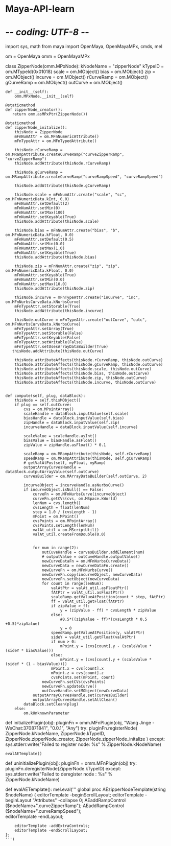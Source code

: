 # Maya-API-learn
# -*- coding: UTF-8 -*-
import sys, math
from maya import OpenMaya, OpenMayaMPx, cmds, mel

om = OpenMaya
omm = OpenMayaMPx


class ZipperNode(omm.MPxNode):
    kNodeName = "zipperNode"
    kTypeID = om.MTypeId(0x01018)
    scale = om.MObject()
    bias = om.MObject()
    zip = om.MObject()
    incurve = om.MObject()
    rCurveRamp = om.MObject()
    gCurveRamp = om.MObject()
    outCurve = om.MObject()

    def __init__(self):
        omm.MPxNode.__init__(self)

    @staticmethod
    def zipperNode_creator():
       return omm.asMPxPtr(ZipperNode())

    @staticmethod
    def zipperNode_initalize():
        thisNode = ZipperNode
        mFnNumAttr = om.MFnNumericAttribute()
        mFnTypeAttr = om.MFnTypedAttribute()

        thisNode.rCurveRamp = om.MRampAttribute.createCurveRamp("curveZipperRamp", "curveZipperRamp")
        thisNode.addAttribute(thisNode.rCurveRamp)

        thisNode.gCurveRamp = om.MRampAttribute.createCurveRamp("curveRampSpeed", "curveRampSpeed")

        thisNode.addAttribute(thisNode.gCurveRamp)

        thisNode.scale = mFnNumAttr.create("scale", "sc", om.MFnNumericData.kInt, 0.0)
        mFnNumAttr.setDefault(2)
        mFnNumAttr.setMin(0)
        mFnNumAttr.setMax(100)
        mFnNumAttr.setKeyable(True)
        thisNode.addAttribute(thisNode.scale)

        thisNode.bias = mFnNumAttr.create("bias", "b", om.MFnNumericData.kFloat, 0.0)
        mFnNumAttr.setDefault(0.5)
        mFnNumAttr.setMin(0.0)
        mFnNumAttr.setMax(1.0)
        mFnNumAttr.setKeyable(True)
        thisNode.addAttribute(thisNode.bias)

        thisNode.zip = mFnNumAttr.create("zip", "zip", om.MFnNumericData.kFloat, 0.0)
        mFnNumAttr.setKeyable(True)
        mFnNumAttr.setMin(0.0)
        mFnNumAttr.setMax(10.0)
        thisNode.addAttribute(thisNode.zip)

        thisNode.incurve = mFnTypeAttr.create("inCurve", "inc", om.MFnNurbsCurveData.kNurbsCurve)
        mFnTypeAttr.setStorable(True)
        thisNode.addAttribute(thisNode.incurve)

        thisNode.outCurve = mFnTypeAttr.create("outCurve", "outc", om.MFnNurbsCurveData.kNurbsCurve)
        mFnTypeAttr.setArray(True)
        mFnTypeAttr.setStorable(False)
        mFnTypeAttr.setKeyable(False)
        mFnTypeAttr.setWritable(False)
        mFnTypeAttr.setUsesArrayDataBuilder(True)
       thisNode.addAttribute(thisNode.outCurve)

        thisNode.attributeAffects(thisNode.rCurveRamp, thisNode.outCurve)
        thisNode.attributeAffects(thisNode.gCurveRamp, thisNode.outCurve)
        thisNode.attributeAffects(thisNode.scale, thisNode.outCurve)
        thisNode.attributeAffects(thisNode.bias, thisNode.outCurve)
        thisNode.attributeAffects(thisNode.zip, thisNode.outCurve)
        thisNode.attributeAffects(thisNode.incurve, thisNode.outCurve)


    def compute(self, plug, dataBlock):
        thisNode = self.thisMObject()
        if plug == self.outCurve:
            cvs = om.MPointArray()
            scaleHandle = dataBlock.inputValue(self.scale)
            biasHandle = dataBlock.inputValue(self.bias)
            zipHandle = dataBlock.inputValue(self.zip)
            incurveHandle = dataBlock.inputValue(self.incurve)

            scaleValue = scaleHandle.asInt()
            biasValue = biasHandle.asFloat()
            zipValue = zipHandle.asFloat() * 0.1

            scaleRamp = om.MRampAttribute(thisNode, self.rCurveRamp)
            speedRamp = om.MRampAttribute(thisNode, self.gCurveRamp)
            # getValAtPos(self, myFloat, myRamp)
            outputArrayCurvesHandle = dataBlock.outputArrayValue(self.outCurve)
            curvesBuilder = om.MArrayDataBuilder(self.outCurve, 2)

            incurveObject = incurveHandle.asNurbsCurve()
            if incurveObject.isNull() == False:
                curveFn = om.MFnNurbsCurve(incurveObject)
                curveFn.getCVs(cvs, om.MSpace.kWorld)
                lenNum = cvs.length()
                cvsLength = float(lenNum)
                step = 1.0 / (cvsLength - 1)
                mPoint = om.MPoint()
                cvsPoints = om.MPointArray()
                cvsPoints.setLength(lenNum)
                valAt_util = om.MScriptUtil()
                valAt_util.createFromDouble(0.0)


                for num in range(2):
                    outCuveHandle = curvesBuilder.addElement(num)
                    # outputValue = outCuveHandle.outputValue()
                    newCurveDataFn = om.MFnNurbsCurveData()
                    newCurveData = newCurveDataFn.create()
                    newCurveFn = om.MFnNurbsCurve()
                    newCurveFn.copy(incurveObject, newCurveData)
                    newCurveFn.setObject(newCurveData)
                    for count in range(lenNum):
                        valAtPtr = valAt_util.asFloatPtr()
                        fAtPtr = valAt_util.asFloatPtr()
                        scaleRamp.getValueAtPosition(count * step, fAtPtr)
                        ff = valAt_util.getFloat(fAtPtr)
                        if zipValue > ff:
                            y = (zipValue - ff) * cvsLength * zipValue
                        else:
                            #0.5*((zipValue - ff)*(cvsLength * 0.5 +0.5)*zipValue)
                            y = 0
                        speedRamp.getValueAtPosition(y, valAtPtr)
                        sideY = valAt_util.getFloat(valAtPtr)
                        if num > 0:
                            mPoint.y = (cvs[count].y - (scaleValue * (sideY * biasValue)))
                        else:
                            mPoint.y = (cvs[count].y + (scaleValue * (sideY * (1 - biasValue))))
                        mPoint.x = cvs[count].x
                        mPoint.z = cvs[count].z
                        cvsPoints.set(mPoint, count)
                    newCurveFn.setCVs(cvsPoints)
                    newCurveFn.updateCurve()
                    outCuveHandle.setMObject(newCurveData)
                outputArrayCurvesHandle.set(curvesBuilder)
                outputArrayCurvesHandle.setAllClean()
            dataBlock.setClean(plug)
        else:
            om.kUnknownParameter


def initializePlugin(obj):
    pluginFn = omm.MFnPlugin(obj, "Wang Jinge -WeChat:370871841", "0.0.1", "Any")
    try:
        pluginFn.registerNode(
            ZipperNode.kNodeName,
            ZipperNode.kTypeID,
            ZipperNode.zipperNode_creator,
            ZipperNode.zipperNode_initalize
        )
    except:
        sys.stderr.write("Failed to register node: %s" % ZipperNode.kNodeName)

    evalAETemplate()


def uninitializePlugin(obj):
    pluginFn = omm.MFnPlugin(obj)
    try:
        pluginFn.deregisterNode(ZipperNode.kTypeID)
    except:
        sys.stderr.write("Failed to deregister node : %s" % ZipperNode.kNodeName)


def evalAETemplate():
    mel.eval('''
    global proc AEzipperNodeTemplate(string $nodeName)
    {
        editorTemplate -beginScrollLayout;
        editorTemplate -beginLayout "Attributes" -collapse 0;
                AEaddRampControl ($nodeName+".curveZipperRamp"); 
                AEaddRampControl ($nodeName+".curveRampSpeed");              
            editorTemplate -endLayout;

        editorTemplate -addExtraControls;
        editorTemplate -endScrollLayout;
    };   
    ''')

 
